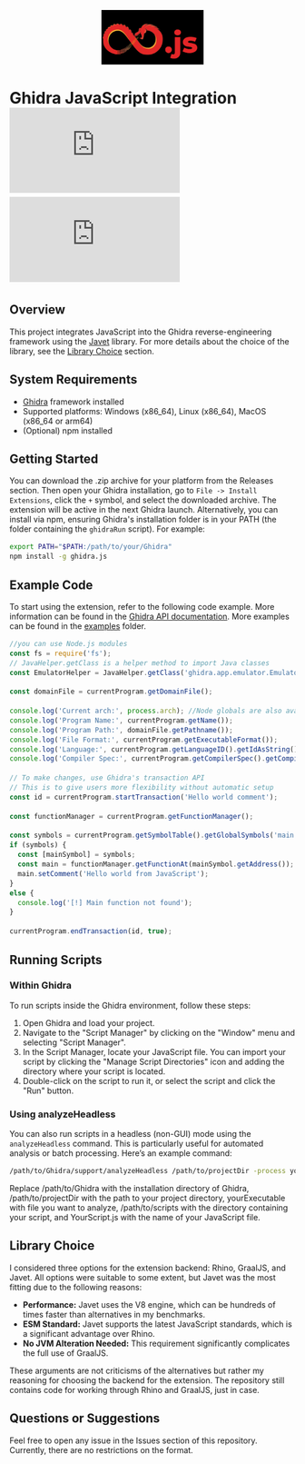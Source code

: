 <p align='center'>
  <img src='assets/logo.png' width='180' alt='Hacker spider'>
</p>


# Ghidra JavaScript Integration [![GitHub license](https://img.shields.io/github/license/vaguue/Ghidra.js?style=flat)](https://github.com/vaguue/Ghidra.js/blob/main/LICENSE) [![npm](https://img.shields.io/npm/v/ghidra.js)](https://www.npmjs.com/package/ghidra.js)

## Overview
This project integrates JavaScript into the Ghidra reverse-engineering framework using the [Javet](https://github.com/caoccao/Javet) library. For more details about the choice of the library, see the [Library Choice](#library-choice) section.

## System Requirements
- [Ghidra](https://github.com/NationalSecurityAgency/ghidra) framework installed
- Supported platforms: Windows (x86_64), Linux (x86_64), MacOS (x86_64 or arm64)
- (Optional) npm installed

## Getting Started
You can download the .zip archive for your platform from the Releases section. Then open your Ghidra installation, go to `File -> Install Extensions`, click the `+` symbol, and select the downloaded archive. The extension will be active in the next Ghidra launch. Alternatively, you can install via npm, ensuring Ghidra's installation folder is in your PATH (the folder containing the `ghidraRun` script). For example:

```bash
export PATH="$PATH:/path/to/your/Ghidra"
npm install -g ghidra.js
```

## Example Code
To start using the extension, refer to the following code example. More information can be found in the [Ghidra API documentation](https://ghidra.re/ghidra_docs/api/ghidra/program/flatapi/FlatProgramAPI.html). More examples can be found in the [examples](https://github.com/vaguue/Ghidra.js/tree/main/examples) folder.

```javascript
//you can use Node.js modules 
const fs = require('fs');
// JavaHelper.getClass is a helper method to import Java classes
const EmulatorHelper = JavaHelper.getClass('ghidra.app.emulator.EmulatorHelper');

const domainFile = currentProgram.getDomainFile();

console.log('Current arch:', process.arch); //Node globals are also available
console.log('Program Name:', currentProgram.getName());
console.log('Program Path:', domainFile.getPathname());
console.log('File Format:', currentProgram.getExecutableFormat());
console.log('Language:', currentProgram.getLanguageID().getIdAsString());
console.log('Compiler Spec:', currentProgram.getCompilerSpec().getCompilerSpecID().getIdAsString());

// To make changes, use Ghidra's transaction API
// This is to give users more flexibility without automatic setup
const id = currentProgram.startTransaction('Hello world comment');

const functionManager = currentProgram.getFunctionManager();

const symbols = currentProgram.getSymbolTable().getGlobalSymbols('main')
if (symbols) {
  const [mainSymbol] = symbols;
  const main = functionManager.getFunctionAt(mainSymbol.getAddress());
  main.setComment('Hello world from JavaScript');
}
else {
  console.log('[!] Main function not found');
}

currentProgram.endTransaction(id, true);
```

## Running Scripts

### Within Ghidra
To run scripts inside the Ghidra environment, follow these steps:
1. Open Ghidra and load your project.
2. Navigate to the "Script Manager" by clicking on the "Window" menu and selecting "Script Manager".
3. In the Script Manager, locate your JavaScript file. You can import your script by clicking the "Manage Script Directories" icon and adding the directory where your script is located.
4. Double-click on the script to run it, or select the script and click the "Run" button.

### Using analyzeHeadless
You can also run scripts in a headless (non-GUI) mode using the `analyzeHeadless` command. This is particularly useful for automated analysis or batch processing. Here’s an example command:

```bash
/path/to/Ghidra/support/analyzeHeadless /path/to/projectDir -process yourExecutable -scriptPath /path/to/scripts -postScript YourScript.js
```

Replace /path/to/Ghidra with the installation directory of Ghidra, /path/to/projectDir with the path to your project directory, yourExecutable with file you want to analyze, /path/to/scripts with the directory containing your script, and YourScript.js with the name of your JavaScript file.

## Library Choice
I considered three options for the extension backend: Rhino, GraalJS, and Javet. All options were suitable to some extent, but Javet was the most fitting due to the following reasons:
- **Performance:** Javet uses the V8 engine, which can be hundreds of times faster than alternatives in my benchmarks.
- **ESM Standard:** Javet supports the latest JavaScript standards, which is a significant advantage over Rhino.
- **No JVM Alteration Needed:** This requirement significantly complicates the full use of GraalJS.

These arguments are not criticisms of the alternatives but rather my reasoning for choosing the backend for the extension. The repository still contains code for working through Rhino and GraalJS, just in case.

## Questions or Suggestions
Feel free to open any issue in the Issues section of this repository. Currently, there are no restrictions on the format.
